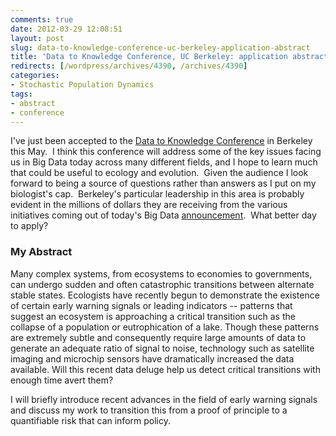 ```yaml
---
comments: true
date: 2012-03-29 12:08:51
layout: post
slug: data-to-knowledge-conference-uc-berkeley-application-abstract
title: 'Data to Knowledge Conference, UC Berkeley: application abstract'
redirects: [/wordpress/archives/4390, /archives/4390]
categories:
- Stochastic Population Dynamics
tags:
- abstract
- conference
---
```


I've just been accepted to the [Data to Knowledge Conference](http://lyra.berkeley.edu/CDIConf/registration.html) in Berkeley this May.  I think this conference will address some of the key issues facing us in Big Data today across many different fields, and I hope to learn much that could be useful to ecology and evolution.  Given the audience I look forward to being a source of questions rather than answers as I put on my biologist's cap.  Berkeley's particular leadership in this area is probably evident in the millions of dollars they are receiving from the various initiatives coming out of today's Big Data [announcement](http://www.whitehouse.gov/blog/2012/03/29/big-data-big-deal).  What better day to apply?


### My Abstract


Many complex systems, from ecosystems to economies to governments, can undergo sudden and often catastrophic transitions between alternate stable states. Ecologists have recently begun to demonstrate the existence of certain early warning signals or leading indicators -- patterns that suggest an ecosystem is approaching a critical transition such as the collapse of a population or eutrophication of a lake. Though these patterns are extremely subtle and consequently require large amounts of data to generate an adequate ratio of signal to noise, technology such as satellite imaging and microchip sensors have dramatically increased the data available. Will this recent data deluge help us detect critical transitions with enough time avert them?

I will briefly introduce recent advances in the field of early warning signals and discuss my work to transition this from a proof of principle to a quantifiable risk that can inform policy.
